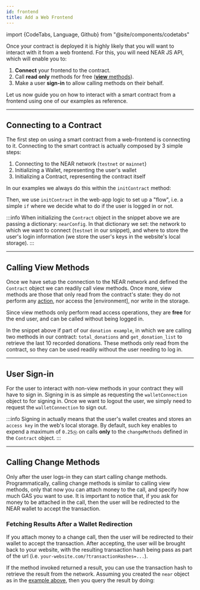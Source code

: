 ```yaml
---
id: frontend
title: Add a Web Frontend
---
```

import {CodeTabs, Language, Github} from "@site/components/codetabs"

Once your contract is deployed it is highly likely that you will want to interact with it from a web frontend. For this, you will need NEAR JS API, which will enable you to:

1. **Connect** your frontend to the contract.
2. Call **read only** methods for free ([**view** methods](deploy.md#view-methods)).
3. Make a user **sign-in** to allow calling methods on their behalf.

Let us now guide you on how to interact with a smart contract from a frontend using one of our examples as reference.

---

## Connecting to a Contract
The first step on using a smart contract from a web-frontend is connecting to it. Connecting to the smart contract is actually composed by 3 simple steps:

1. Connecting to the NEAR network (`testnet` or `mainnet`)
2. Initializing a Wallet, representing the user's wallet
3. Initializing a Contract, representing the contract itself
 
In our examples we always do this within the `initContract` method:

<CodeTabs>
  <Language value="🌐 - Javascript" language="js">
    <Github fname="utils.js"
      url="https://github.com/near-examples/docs-examples/blob/main/donation-rs/frontend/assets/js/near/utils.js" start="1" end="23" />
    <Github fname="config.js"
      url="https://github.com/near-examples/docs-examples/blob/main/donation-rs/frontend/assets/js/near/config.js" />
  </Language>
</CodeTabs>

Then, we use `initContract` in the web-app logic to set up a "flow", i.e. a simple `if` where we decide what to do if the user is logged in or not.

<CodeTabs>
  <Language value="🌐 - Javascript" language="js">
    <Github fname="utils.js"
      url="https://github.com/near-examples/docs-examples/blob/main/donation-rs/frontend/assets/js/index.js" start="44" end="54" />
  </Language>
</CodeTabs>

:::info
When initializing the `Contract` object in the snippet above we are passing a dictionary: `nearConfig`. In that dictionary we set: the network to which we want to connect (`testnet` in our snippet), and where to store the user's login information (we store the user's keys in the website's local storage).
:::

---

## Calling View Methods

Once we have setup the connection to the NEAR network and defined the `Contract` object we can readily call view methods. Once more, view methods are those that only read from the contract's state: they do not perform any [action](contracts/actions.md), nor access the [environment], nor write in the storage.

Since view methods only perform read access operations, they are **free** for the end user, and can be called without being logged in.

<CodeTabs>
  <Language value="🌐 - Javascript" language="js">
    <Github fname="utils.js"
            url="https://github.com/near-examples/docs-examples/blob/main/donation-rs/frontend/assets/js/near/utils.js"
            start="48" end="52" />
  </Language>
</CodeTabs>

In the snippet above if part of our `donation example`, in which we are calling two methods in our contract: `total_donations` and `get_donation_list` to retrieve the last 10 recorded donations. These methods only read from the contract, so they can be used readily without the user needing to log in.

---

## User Sign-in 
For the user to interact with non-view methods in your contract they will have to sign in. Signing in is as simple as requesting the `walletConnection` object to for signing in. Once we want to logout the user, we simply need to request the `walletConnection` to sign out.

<CodeTabs>
  <Language value="🌐 - Javascript" language="js">
    <Github fname="utils.js"
            url="https://github.com/near-examples/hello-near-rs/blob/main/frontend/assets/js/near/utils.js"
            start="24" end="36" />
  </Language>
</CodeTabs>

:::info
Signing in actually means that the user's wallet creates and stores an `access key` in the web's local storage. By default, such key enables to expend a maximum of `0.25Ⓝ` on calls **only** to the `changeMethods` defined in the `Contract` object.
:::

---

## Calling Change Methods
Only after the user logs-in they can start calling change methods. Programmatically, calling change methods is similar to calling view methods, only that now you can attach money to the call, and specify how much GAS you want to use. It is important to notice that, if you ask for money to be attached in the call, then the user will be redirected to the NEAR wallet to accept the transaction.

<CodeTabs>
  <Language value="🌐 - Javascript" language="js">
    <Github fname="utils.js"
            url="https://github.com/near-examples/docs-examples/blob/main/donation-rs/frontend/assets/js/near/utils.js"
            start="63" end="67" />
  </Language>
</CodeTabs>

### Fetching Results After a Wallet Redirection
If you attach money to a change call, then the user will be redirected to their wallet to accept the transaction. After accepting, the user will be brought back to your website, with the resulting transaction hash being pass as part of the url (i.e. `your-website.com/?transactionHashes=...`).

If the method invoked returned a result, you can use the transaction hash to retrieve the result from the network. Assuming you created the `near` object as in the [example above](#connecting-to-a-contract), then you query the result by doing:

<CodeTabs>
  <Language value="🌐 - Javascript" language="js">
  <Github fname="index.js"
            url="https://github.com/near-examples/docs-examples/blob/main/donation-rs/frontend/assets/js/index.js"
            start="68" end="74" />
    <Github fname="utils.js"
            url="https://github.com/near-examples/docs-examples/blob/main/donation-rs/frontend/assets/js/near/utils.js"
            start="38" end="41" />
  </Language>
</CodeTabs>

<!-- ## Signing Messages -->
